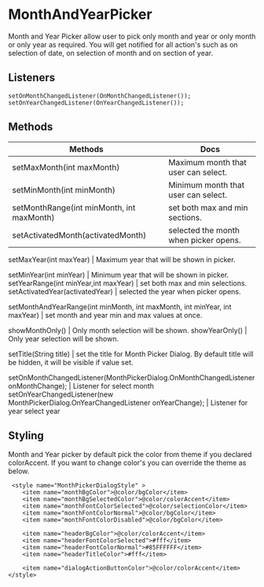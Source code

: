 # MonthAndYearPicker

Month and Year Picker allow user to pick only month and year or only month or only year as required. You will get notified for all action's such as on selection of date, on selection of month and on section of year.


## Listeners
    setOnMonthChangedListener(OnMonthChangedListener());
    setOnYearChangedListener(OnYearChangedListener());

## Methods
 Methods | Docs
------------ | -------------
setMaxMonth(int maxMonth) |  Maximum month that user can select.
setMinMonth(int minMonth) |  Minimum month that user can select.
setMonthRange(int minMonth, int maxMonth) | set both max and min sections.
setActivatedMonth(activatedMonth) | selected the month when picker opens.

setMaxYear(int maxYear) | Maximum year that will be shown in picker.

setMinYear(int minYear) | Minimum year that will be shown in picker.
setYearRange(int minYear,int maxYear) | set both max and min selections.
setActivatedYear(activatedYear) | selected the year when picker opens.

setMonthAndYearRange(int minMonth, int maxMonth, int minYear, int maxYear) | set month and year min and max values at once.

showMonthOnly() | Only month selection will be shown.
showYearOnly() | Only year selection will be shown.

setTitle(String title) | set the title for Month Picker Dialog. By default title will be hidden, it will be visible if value set.

setOnMonthChangedListener(MonthPickerDialog.OnMonthChangedListener onMonthChange); | Listener for select month
setOnYearChangedListener(new MonthPickerDialog.OnYearChangedListener onYearChange); | Listener for year select year


## Styling

Month and Year picker by default pick the color from theme if you declared colorAccent. If you want to change color's you can override the theme as below.

     <style name="MonthPickerDialogStyle" >
        <item name="monthBgColor">@color/bgColor</item>
        <item name="monthBgSelectedColor">@color/colorAccent</item>
        <item name="monthFontColorSelected">@color/selectionColor</item>
        <item name="monthFontColorNormal">@color/bgColor</item>
        <item name="monthFontColorDisabled">@color/bgColor</item>

        <item name="headerBgColor">@color/colorAccent</item>
        <item name="headerFontColorSelected">#fff</item>
        <item name="headerFontColorNormal">#85FFFFFF</item>
        <item name="headerTitleColor">#fff</item>

        <item name="dialogActionButtonColor">@color/colorAccent</item>
    </style>







